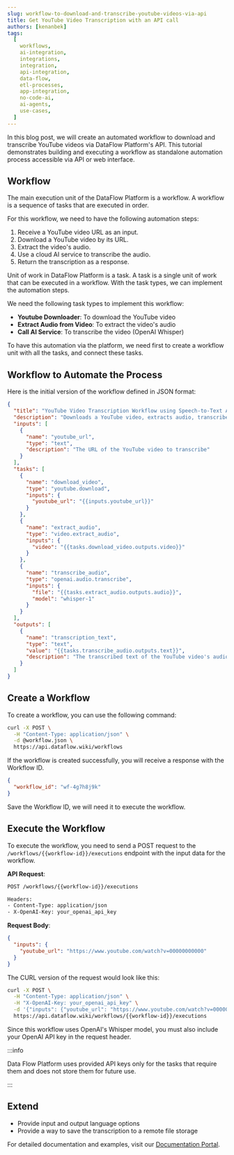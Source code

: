 ```yaml
---
slug: workflow-to-download-and-transcribe-youtube-videos-via-api
title: Get YouTube Video Transcription with an API call
authors: [kenanbek]
tags:
  [
    workflows,
    ai-integration,
    integrations,
    integration,
    api-integration,
    data-flow,
    etl-processes,
    app-integration,
    no-code-ai,
    ai-agents,
    use-cases,
  ]
---
```


In this blog post, we will create an automated workflow to download and transcribe YouTube videos via DataFlow Platform's API. This tutorial demonstrates building and executing a workflow as standalone automation process accessible via API or web interface.

<!-- truncate -->

## Workflow

The main execution unit of the DataFlow Platform is a workflow. A workflow is a sequence of tasks that are executed in order.

For this workflow, we need to have the following automation steps:

1. Receive a YouTube video URL as an input.
2. Download a YouTube video by its URL.
3. Extract the video's audio.
4. Use a cloud AI service to transcribe the audio.
5. Return the transcription as a response.

Unit of work in DataFlow Platform is a task. A task is a single unit of work that can be executed in a workflow. With the task types, we can implement the automation steps.

We need the following task types to implement this workflow:

- **Youtube Downloader**: To download the YouTube video
- **Extract Audio from Video**: To extract the video's audio
- **Call AI Service**: To transcribe the video (OpenAI Whisper)

To have this automation via the platform, we need first to create a workflow unit with all the tasks, and connect these tasks.

## Workflow to Automate the Process

Here is the initial version of the workflow defined in JSON format:

```json
{
  "title": "YouTube Video Transcription Workflow using Speech-to-Text AI model",
  "description": "Downloads a YouTube video, extracts audio, transcribes it using OpenAI's Whisper model, and returns the transcription text",
  "inputs": [
    {
      "name": "youtube_url",
      "type": "text",
      "description": "The URL of the YouTube video to transcribe"
    }
  ],
  "tasks": [
    {
      "name": "download_video",
      "type": "youtube.download",
      "inputs": {
        "youtube_url": "{{inputs.youtube_url}}"
      }
    },
    {
      "name": "extract_audio",
      "type": "video.extract_audio",
      "inputs": {
        "video": "{{tasks.download_video.outputs.video}}"
      }
    },
    {
      "name": "transcribe_audio",
      "type": "openai.audio.transcribe",
      "inputs": {
        "file": "{{tasks.extract_audio.outputs.audio}}",
        "model": "whisper-1"
      }
    }
  ],
  "outputs": [
    {
      "name": "transcription_text",
      "type": "text",
      "value": "{{tasks.transcribe_audio.outputs.text}}",
      "description": "The transcribed text of the YouTube video's audio"
    }
  ]
}
```

## Create a Workflow

To create a workflow, you can use the following command:

```bash
curl -X POST \
  -H "Content-Type: application/json" \
  -d @workflow.json \
  https://api.dataflow.wiki/workflows
```

If the workflow is created successfully, you will receive a response with the Workflow ID.

```json
{
  "workflow_id": "wf-4g7h8j9k"
}
```

Save the Workflow ID, we will need it to execute the workflow.

## Execute the Workflow

To execute the workflow, you need to send a POST request to the `/workflows/{{workflow-id}}/executions` endpoint with the input data for the workflow.

**API Request**:

```bash
POST /workflows/{{workflow-id}}/executions

Headers:
- Content-Type: application/json
- X-OpenAI-Key: your_openai_api_key
```

**Request Body**:

```json
{
  "inputs": {
    "youtube_url": "https://www.youtube.com/watch?v=00000000000"
  }
}
```

The CURL version of the request would look like this:

```bash
curl -X POST \
  -H "Content-Type: application/json" \
  -H "X-OpenAI-Key: your_openai_api_key" \
  -d '{"inputs": {"youtube_url": "https://www.youtube.com/watch?v=00000000000"}, "monitoring": {"webhook_url": "https://example.com/webhook"}}' \
  https://api.dataflow.wiki/workflows/{{workflow-id}}/executions
```

Since this workflow uses OpenAI's Whisper model, you must also include your OpenAI API key in the request header.

:::info

Data Flow Platform uses provided API keys only for the tasks that require them and does not store them for future use.

:::

## Extend

- Provide input and output language options
- Provide a way to save the transcription to a remote file storage

For detailed documentation and examples, visit our [Documentation Portal](/docs).
